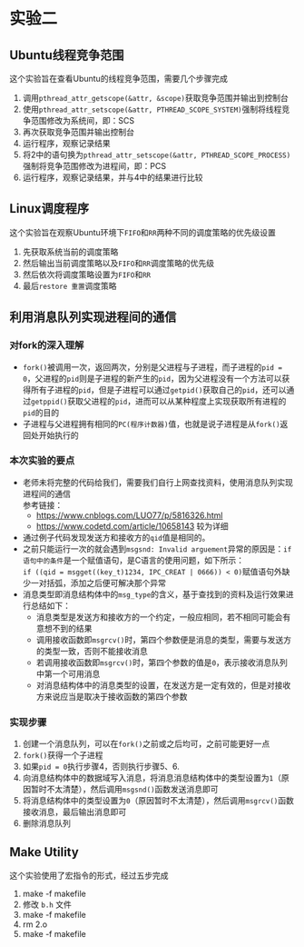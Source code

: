 # 实验二

## Ubuntu线程竞争范围

这个实验旨在查看Ubuntu的线程竞争范围，需要几个步骤完成

1. 调用`pthread_attr_getscope(&attr, &scope)`获取竞争范围并输出到控制台
2. 使用`pthread_attr_setscope(&attr, PTHREAD_SCOPE_SYSTEM)`强制将线程竞争范围修改为系统间，即：SCS
3. 再次获取竞争范围并输出控制台
4. 运行程序，观察记录结果
5. 将2中的语句换为`pthread_attr_setscope(&attr, PTHREAD_SCOPE_PROCESS)`强制将竞争范围修改为进程间，即：PCS
6. 运行程序，观察记录结果，并与4中的结果进行比较

## Linux调度程序

这个实验旨在观察Ubuntu环境下`FIFO`和`RR`两种不同的调度策略的优先级设置

1. 先获取系统当前的调度策略
2. 然后输出当前调度策略以及`FIFO`和`RR`调度策略的优先级
3. 然后依次将调度策略设置为`FIFO`和`RR`
4. 最后`restore 重置`调度策略

## 利用消息队列实现进程间的通信

### 对fork的深入理解

- `fork()`被调用一次，返回两次，分别是父进程与子进程，而子进程的`pid = 0`，父进程的`pid`则是子进程的新产生的`pid`，因为父进程没有一个方法可以获得所有子进程的`pid`，但是子进程可以通过`getpid()`获取自己的`pid`，还可以通过`getppid()`获取父进程的`pid`，进而可以从某种程度上实现获取所有进程的`pid`的目的
- 子进程与父进程拥有相同的`PC(程序计数器)`值，也就是说子进程是从`fork()`返回处开始执行的

### 本次实验的要点

- 老师未将完整的代码给我们，需要我们自行上网查找资料，使用消息队列实现进程间的通信  
参考链接：
    - https://www.cnblogs.com/LUO77/p/5816326.html
    - https://www.codetd.com/article/10658143 较为详细
- 通过例子代码发现发送方和接收方的`qid`值是相同的。  
- 之前只能运行一次的就会遇到`msgsnd: Invalid arguement`异常的原因是：`if语句中的条件`是一个赋值语句，是C语言的使用问题，如下所示：  
`if ((qid = msgget((key_t)1234, IPC_CREAT | 0666)) < 0)`赋值语句外缺少一对括弧，添加之后便可解决那个异常
- 消息类型即消息结构体中的`msg_type`的含义，基于查找到的资料及运行效果进行总结如下：
    - 消息类型是发送方和接收方的一个约定，一般应相同，若不相同可能会有意想不到的结果
    - 调用接收函数即`msgrcv()`时，第四个参数便是消息的类型，需要与发送方的类型一致，否则不能接收消息
    - 若调用接收函数即`msgrcv()`时，第四个参数的值是`0`，表示接收消息队列中第一个可用消息
    - 对消息结构体中的消息类型的设置，在发送方是一定有效的，但是对接收方来说应当是取决于接收函数的第四个参数

### 实现步骤

1. 创建一个消息队列，可以在`fork()`之前或之后均可，之前可能更好一点
2. `fork()`获得一个子进程
3. 如果`pid = 0`执行步骤4，否则执行步骤5、6.
4. 向消息结构体中的数据域写入消息，将消息消息结构体中的类型设置为`1`（原因暂时不太清楚），然后调用`msgsnd()`函数发送消息即可
5. 将消息结构体中的类型设置为`0`（原因暂时不太清楚），然后调用`msgrcv()`函数接收消息，最后输出消息即可
6. 删除消息队列

## Make Utility

这个实验使用了宏指令的形式，经过五步完成

1. make -f makefile
2. 修改 `b.h` 文件
3. make -f makefile
4. rm 2.o
5. make -f makefile
